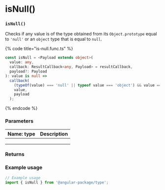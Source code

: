 # isNull()

### `isNull()`

Checks if any value is of the type obtained from its `Object.prototype` equal to `'null'` or an `object` type that is equal to `null`.

{% code title="is-null.func.ts" %}
```typescript
const isNull = <Payload extends object>(
  value: any,
  callback: ResultCallback<any, Payload> = resultCallback,
  payload?: Payload
): value is null =>
  callback(
    (typeOf(value) === 'null' || typeof value === 'object') && value === null,
    value,
    payload
  );
```
{% endcode %}

### Parameters

| Name: type | Description |
| ---------- | ----------- |
|            |             |
|            |             |
|            |             |

### Returns

### Example usage

```typescript
// Example usage
import { isNull } from '@angular-package/type';

```

